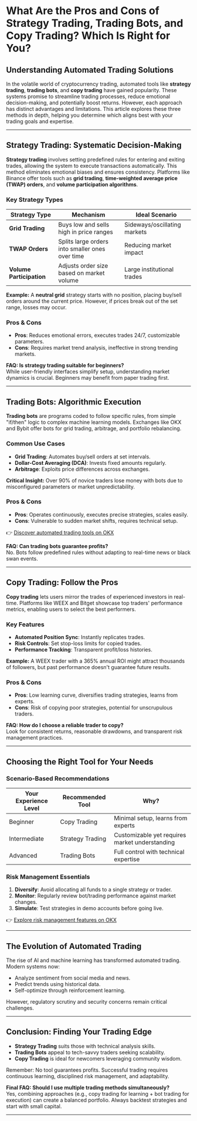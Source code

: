 # What Are the Pros and Cons of Strategy Trading, Trading Bots, and Copy Trading? Which Is Right for You?

## Understanding Automated Trading Solutions

In the volatile world of cryptocurrency trading, automated tools like **strategy trading**, **trading bots**, and **copy trading** have gained popularity. These systems promise to streamline trading processes, reduce emotional decision-making, and potentially boost returns. However, each approach has distinct advantages and limitations. This article explores these three methods in depth, helping you determine which aligns best with your trading goals and expertise.

---

## Strategy Trading: Systematic Decision-Making

**Strategy trading** involves setting predefined rules for entering and exiting trades, allowing the system to execute transactions automatically. This method eliminates emotional biases and ensures consistency. Platforms like Binance offer tools such as **grid trading**, **time-weighted average price (TWAP) orders**, and **volume participation algorithms**.

### Key Strategy Types

| Strategy Type          | Mechanism                                                                 | Ideal Scenario                          |
|-------------------------|---------------------------------------------------------------------------|-----------------------------------------|
| **Grid Trading**        | Buys low and sells high in price ranges                                   | Sideways/oscillating markets            |
| **TWAP Orders**         | Splits large orders into smaller ones over time                           | Reducing market impact                  |
| **Volume Participation**| Adjusts order size based on market volume                                 | Large institutional trades              |

**Example:** A **neutral grid** strategy starts with no position, placing buy/sell orders around the current price. However, if prices break out of the set range, losses may occur.

### Pros & Cons
- **Pros**: Reduces emotional errors, executes trades 24/7, customizable parameters.
- **Cons**: Requires market trend analysis, ineffective in strong trending markets.

**FAQ: Is strategy trading suitable for beginners?**  
While user-friendly interfaces simplify setup, understanding market dynamics is crucial. Beginners may benefit from paper trading first.

---

## Trading Bots: Algorithmic Execution

**Trading bots** are programs coded to follow specific rules, from simple "if/then" logic to complex machine learning models. Exchanges like OKX and Bybit offer bots for grid trading, arbitrage, and portfolio rebalancing.

### Common Use Cases
- **Grid Trading**: Automates buy/sell orders at set intervals.
- **Dollar-Cost Averaging (DCA)**: Invests fixed amounts regularly.
- **Arbitrage**: Exploits price differences across exchanges.

**Critical Insight:** Over 90% of novice traders lose money with bots due to misconfigured parameters or market unpredictability.

### Pros & Cons
- **Pros**: Operates continuously, executes precise strategies, scales easily.
- **Cons**: Vulnerable to sudden market shifts, requires technical setup.

👉 [Discover automated trading tools on OKX](https://bit.ly/okx-bonus)

**FAQ: Can trading bots guarantee profits?**  
No. Bots follow predefined rules without adapting to real-time news or black swan events.

---

## Copy Trading: Follow the Pros

**Copy trading** lets users mirror the trades of experienced investors in real-time. Platforms like WEEX and Bitget showcase top traders' performance metrics, enabling users to select the best performers.

### Key Features
- **Automated Position Sync**: Instantly replicates trades.
- **Risk Controls**: Set stop-loss limits for copied trades.
- **Performance Tracking**: Transparent profit/loss histories.

**Example:** A WEEX trader with a 365% annual ROI might attract thousands of followers, but past performance doesn't guarantee future results.

### Pros & Cons
- **Pros**: Low learning curve, diversifies trading strategies, learns from experts.
- **Cons**: Risk of copying poor strategies, potential for unscrupulous traders.

**FAQ: How do I choose a reliable trader to copy?**  
Look for consistent returns, reasonable drawdowns, and transparent risk management practices.

---

## Choosing the Right Tool for Your Needs

### Scenario-Based Recommendations

| Your Experience Level | Recommended Tool | Why?                                                                 |
|------------------------|------------------|----------------------------------------------------------------------|
| Beginner               | Copy Trading     | Minimal setup, learns from experts                                   |
| Intermediate           | Strategy Trading | Customizable yet requires market understanding                      |
| Advanced               | Trading Bots     | Full control with technical expertise                                |

### Risk Management Essentials
1. **Diversify**: Avoid allocating all funds to a single strategy or trader.
2. **Monitor**: Regularly review bot/trading performance against market changes.
3. **Simulate**: Test strategies in demo accounts before going live.

👉 [Explore risk management features on OKX](https://bit.ly/okx-bonus)

---

## The Evolution of Automated Trading

The rise of AI and machine learning has transformed automated trading. Modern systems now:
- Analyze sentiment from social media and news.
- Predict trends using historical data.
- Self-optimize through reinforcement learning.

However, regulatory scrutiny and security concerns remain critical challenges.

---

## Conclusion: Finding Your Trading Edge

- **Strategy Trading** suits those with technical analysis skills.
- **Trading Bots** appeal to tech-savvy traders seeking scalability.
- **Copy Trading** is ideal for newcomers leveraging community wisdom.

Remember: No tool guarantees profits. Successful trading requires continuous learning, disciplined risk management, and adaptability.

**Final FAQ: Should I use multiple trading methods simultaneously?**  
Yes, combining approaches (e.g., copy trading for learning + bot trading for execution) can create a balanced portfolio. Always backtest strategies and start with small capital.

---
